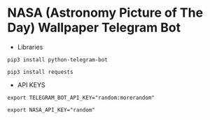 # NASA (Astronomy Picture of The Day) Wallpaper Telegram Bot

- Libraries

``` pip3 install python-telegram-bot ```

``` pip3 install requests ```

- API KEYS

``` export TELEGRAM_BOT_API_KEY="random:morerandom" ```


``` export NASA_API_KEY="random" ```